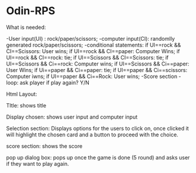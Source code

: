 # Odin-RPS
What is needed:

-User input(UI) : rock/paper/scissors;
-computer input(CI): randomlly generated rock/paper/scissors;
-conditional statements:
	if UI==rock && CI==Scissors: User wins;
	if UI==rock && CI==paper: Computer Wins;
	if UI==rock && CI==rock: tie;
	if UI==Scissors && CI==Scissors: tie;
	if UI==Scissors && Ci==rock: Computer wins;
	if UI==Scissors && Ci==paper: User Wins;
	if Ui==paper && Ci==paper: tie;
	if UI==paper && Ci==scissors: Computer iwns;
	if UI==paper && Ci==Rock: User wins;
-Score section
-loop: ask player if play again? Y/N

Html Layout:

TItle: shows title

Display chosen: shows user input and computer input

Selection section: Displays options for the users to click on, once clicked 
 it will highlight the chosen card and a button to proceed with the choice.

score section: shows the score 

pop up dialog box: pops up once the game is done (5 round) and asks user if 
 they want to play again.

